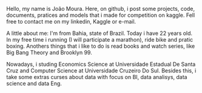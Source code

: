 Hello, my name is João Moura. Here, on github, i post some projects, code, documents, pratices and models that i made for competition on kaggle. Fell free to contact me on my linkedin, Kaggle or e-mail.

A little about me: I'm from Bahia, state of Brazil. Today i have 22 years old. In my free time i running (I will participate a marathon), ride bike and pratic boxing. Anothers things that i like to do is read books and watch series, like Big Bang Theory and Brooklyn 99.

Nowadays, i studing Economics Science at Universidade Estadual De Santa Cruz and Computer Science at Universidade Cruzeiro Do Sul. Besides this, i take some extras curses about data with focus on BI, data analisys, data science and data Eng.
